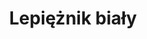 ---
title: 'Lepiężnik biały'
latina: '(Petasites albus)'
pubDate: 'Jul 01 2022'
mainImage: 'lepieznik_bialy.jpeg'
level1: 'rośliny naczyniowe'
level2: 'astrowce'
level3: 'astrowate'
flowertime: 'marzec - maj'
---